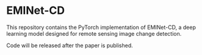 # EMINet-CD
This repository contains the PyTorch implementation of ​​EMINet-CD​​, a deep learning model designed for remote sensing image ​​change detection​​.

Code will be released ​​after​​ the paper is published.
